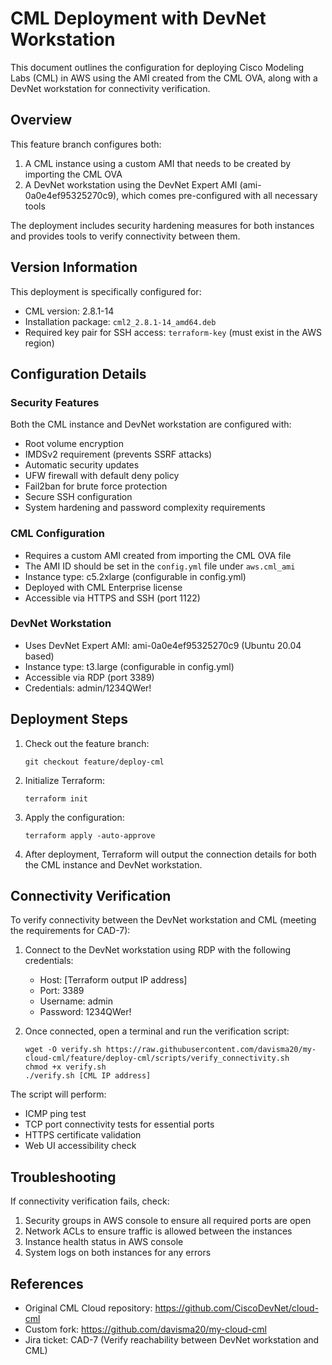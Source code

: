 # CML Deployment with DevNet Workstation

This document outlines the configuration for deploying Cisco Modeling Labs (CML) in AWS using the AMI created from the CML OVA, along with a DevNet workstation for connectivity verification.

## Overview

This feature branch configures both:
1. A CML instance using a custom AMI that needs to be created by importing the CML OVA
2. A DevNet workstation using the DevNet Expert AMI (ami-0a0e4ef95325270c9), which comes pre-configured with all necessary tools

The deployment includes security hardening measures for both instances and provides tools to verify connectivity between them.

## Version Information

This deployment is specifically configured for:
- CML version: 2.8.1-14
- Installation package: `cml2_2.8.1-14_amd64.deb`
- Required key pair for SSH access: `terraform-key` (must exist in the AWS region)

## Configuration Details

### Security Features

Both the CML instance and DevNet workstation are configured with:
- Root volume encryption
- IMDSv2 requirement (prevents SSRF attacks)
- Automatic security updates
- UFW firewall with default deny policy
- Fail2ban for brute force protection
- Secure SSH configuration
- System hardening and password complexity requirements

### CML Configuration

- Requires a custom AMI created from importing the CML OVA file
- The AMI ID should be set in the `config.yml` file under `aws.cml_ami`
- Instance type: c5.2xlarge (configurable in config.yml)
- Deployed with CML Enterprise license
- Accessible via HTTPS and SSH (port 1122)

### DevNet Workstation

- Uses DevNet Expert AMI: ami-0a0e4ef95325270c9 (Ubuntu 20.04 based)
- Instance type: t3.large (configurable in config.yml)
- Accessible via RDP (port 3389)
- Credentials: admin/1234QWer!

## Deployment Steps

1. Check out the feature branch:
   ```
   git checkout feature/deploy-cml
   ```

2. Initialize Terraform:
   ```
   terraform init
   ```

3. Apply the configuration:
   ```
   terraform apply -auto-approve
   ```

4. After deployment, Terraform will output the connection details for both the CML instance and DevNet workstation.

## Connectivity Verification

To verify connectivity between the DevNet workstation and CML (meeting the requirements for CAD-7):

1. Connect to the DevNet workstation using RDP with the following credentials:
   - Host: [Terraform output IP address]
   - Port: 3389
   - Username: admin
   - Password: 1234QWer!

2. Once connected, open a terminal and run the verification script:
   ```
   wget -O verify.sh https://raw.githubusercontent.com/davisma20/my-cloud-cml/feature/deploy-cml/scripts/verify_connectivity.sh
   chmod +x verify.sh
   ./verify.sh [CML IP address]
   ```

The script will perform:
- ICMP ping test
- TCP port connectivity tests for essential ports
- HTTPS certificate validation
- Web UI accessibility check

## Troubleshooting

If connectivity verification fails, check:
1. Security groups in AWS console to ensure all required ports are open
2. Network ACLs to ensure traffic is allowed between the instances
3. Instance health status in AWS console
4. System logs on both instances for any errors

## References

- Original CML Cloud repository: https://github.com/CiscoDevNet/cloud-cml
- Custom fork: https://github.com/davisma20/my-cloud-cml
- Jira ticket: CAD-7 (Verify reachability between DevNet workstation and CML)
